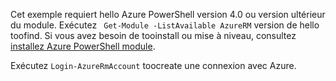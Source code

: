 Cet exemple requiert hello Azure PowerShell version 4.0 ou version ultérieur du module. Exécutez ` Get-Module -ListAvailable AzureRM` version de hello toofind. Si vous avez besoin de tooinstall ou mise à niveau, consultez [installez Azure PowerShell module](/powershell/azure/install-azurerm-ps). 

Exécutez `Login-AzureRmAccount` toocreate une connexion avec Azure. 
